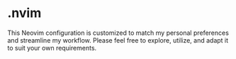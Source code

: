 # .nvim

This Neovim configuration is customized to match my personal preferences
and streamline my workflow. Please feel free to explore, utilize, and adapt it
to suit your own requirements.
